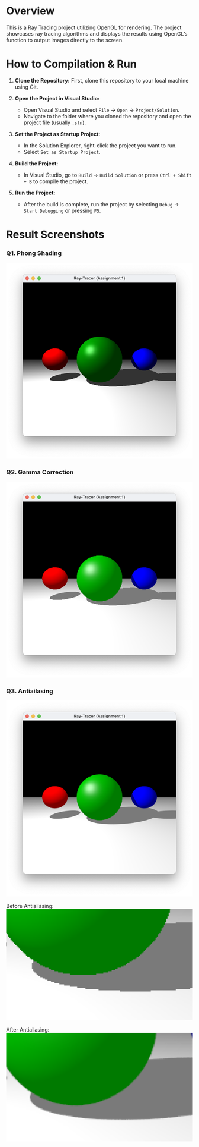 # Overview

This is a Ray Tracing project utilizing OpenGL for rendering. The project showcases ray tracing algorithms and displays the results using OpenGL’s function to output images directly to the screen.

# How to Compilation & Run

1. **Clone the Repository:**
   First, clone this repository to your local machine using Git.

2. **Open the Project in Visual Studio:**
   - Open Visual Studio and select `File` -> `Open` -> `Project/Solution`.
   - Navigate to the folder where you cloned the repository and open the project file (usually `.sln`).

3. **Set the Project as Startup Project:**
	- In the Solution Explorer, right-click the project you want to run.
	- Select `Set as Startup Project`.

4. **Build the Project:**
   - In Visual Studio, go to `Build` -> `Build Solution` or press `Ctrl + Shift + B` to compile the project.

5. **Run the Project:**
   - After the build is complete, run the project by selecting `Debug` -> `Start Debugging` or pressing `F5`.

# Result Screenshots

### Q1. Phong Shading

![Q1_output](screenshots/Q1_output.png)


### Q2. Gamma Correction

![Q2_output](screenshots/Q2_output.png)


### Q3. Antiailasing

![Q3_output](screenshots/Q3_output.png)

Before Antiailasing:
![Q3_before_antiailasing](screenshots/Q3_before_antiailasing.png)

After Antiailasing:
![Q3_after_antiailasing](screenshots/Q3_after_antiailasing.png)
